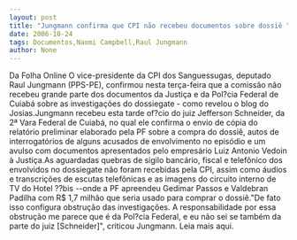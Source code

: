 ```yaml
---
layout: post
title: "Jungmann confirma que CPI não recebeu documentos sobre dossiê "
date: 2006-10-24
tags: Documentos,Naomi Campbell,Raul Jungmann
author: None
---
```

Da Folha Online
O vice-presidente da CPI dos Sanguessugas, deputado Raul Jungmann (PPS-PE), confirmou nesta terça-feira que a comissão não recebeu grande parte dos documentos da Justiça e da Pol?cia Federal de Cuiabá sobre as investigações do dossiegate - como revelou o blog do Josias.Jungmann recebeu esta tarde of?cio do juiz Jefferson Schneider, da 2ª Vara Federal de Cuiabá, no qual ele confirma o envio de cópia do relatório preliminar elaborado pela PF sobre a compra do dossiê, autos de interrogatórios de alguns acusados de envolvimento no episódio e um avulso com documentos apresentados pelo empresário Luiz Antonio Vedoin à Justiça.As aguardadas quebras de sigilo bancário, fiscal e telefônico dos envolvidos no dossiegate não foram recebidas pela CPI, assim como áudios e transcrições de escutas telefônicas e as imagens do circuito interno de TV do Hotel ??bis --onde a PF apreendeu Gedimar Passos e Valdebran Padilha com R$ 1,7 milhão que seria usado para comprar o dossiê.\"De fato isso configura obstrução das investigações. A responsabilidade por essa obstrução me parece que é da Pol?cia Federal, e eu não sei se também da parte do juiz [Schneider]\", criticou Jungmann.
Leia mais aqui. 